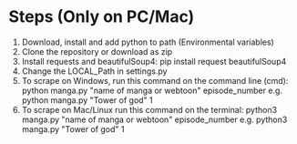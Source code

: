 # Steps (Only on PC/Mac)
1. Download, install and add python to path (Environmental variables)
2. Clone the repository or download as zip
3. Install requests and beautifulSoup4: pip install request beautifulSoup4
4. Change the LOCAL_Path in settings.py
5. To scrape on Windows, run this command on the command line (cmd): python manga.py "name of manga or webtoon" episode_number e.g. python manga.py "Tower of god" 1
6. To scrape on Mac/Linux run this command on the terminal: python3 manga.py "name of manga or webtoon" episode_number e.g. python3 manga.py "Tower of god" 1
